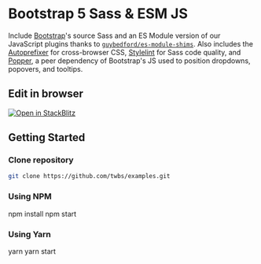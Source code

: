 # Bootstrap 5 Sass & ESM JS

Include [Bootstrap](https://getbootstrap.com)'s source Sass and an ES Module version of our JavaScript plugins thanks to [`guybedford/es-module-shims`](https://github.com/guybedford/es-module-shims). Also includes the [Autoprefixer](https://github.com/postcss/autoprefixer) for cross-browser CSS, [Stylelint](https://stylelint.io) for Sass code quality, and [Popper](https://popper.js.org), a peer dependency of Bootstrap's JS used to position dropdowns, popovers, and tooltips.

## Edit in browser

[![Open in StackBlitz](https://developer.stackblitz.com/img/open_in_stackblitz.svg)](https://stackblitz.com/github/twbs/examples/tree/main/sass-js-esm?file=index.html)

## Getting Started

### Clone repository
```sh
git clone https://github.com/twbs/examples.git
```
### Using NPM
npm install
npm start

### Using Yarn
yarn
yarn start
